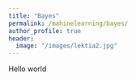 ```yaml
---
title: "Bayes"
permalink: /mahinelearning/bayes/
author_profile: true
header:
  image: "/images/lektia2.jpg"
---
```


Hello world
